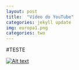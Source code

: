 ```yaml
---
layout: post
title:  "Vídeo do YouTube"
categories: jekyll update
img: europa1.png
categories: two
---
```


#TESTE

[![Alt text](https://img.youtube.com/vi/VID/0.jpg)](https://www.youtube.com/watch?v=VID)

